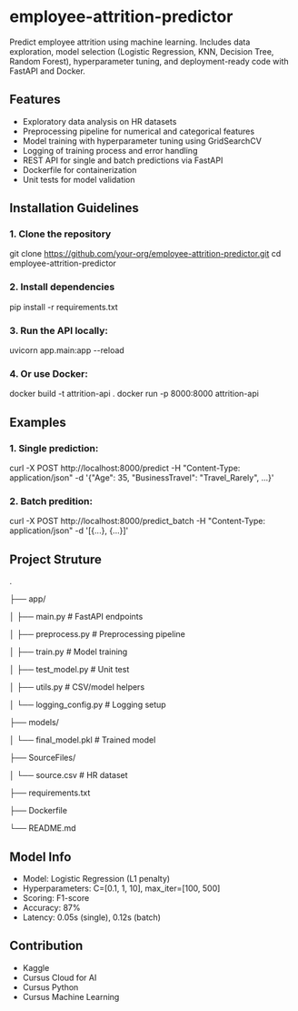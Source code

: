 # employee-attrition-predictor
Predict employee attrition using machine learning. Includes data exploration, model selection (Logistic Regression, KNN, Decision Tree, Random Forest), hyperparameter tuning, and deployment-ready code with FastAPI and Docker.

## Features
- Exploratory data analysis on HR datasets
- Preprocessing pipeline for numerical and categorical features
- Model training with hyperparameter tuning using GridSearchCV
- Logging of training process and error handling
- REST API for single and batch predictions via FastAPI
- Dockerfile for containerization
- Unit tests for model validation

## Installation Guidelines
### 1. Clone the repository
git clone https://github.com/your-org/employee-attrition-predictor.git
cd employee-attrition-predictor

### 2. Install dependencies
pip install -r requirements.txt

### 3. Run the API locally:
uvicorn app.main:app --reload

### 4. Or use Docker:
docker build -t attrition-api .
docker run -p 8000:8000 attrition-api

## Examples
### 1. Single prediction:
curl -X POST http://localhost:8000/predict -H "Content-Type: application/json" -d '{"Age": 35, "BusinessTravel": "Travel_Rarely", ...}'

### 2. Batch predition:
curl -X POST http://localhost:8000/predict_batch -H "Content-Type: application/json" -d '[{...}, {...}]'

## Project Struture
.

├── app/

│   ├── main.py              # FastAPI endpoints

│   ├── preprocess.py        # Preprocessing pipeline

│   ├── train.py             # Model training

│   ├── test_model.py        # Unit test

│   ├── utils.py             # CSV/model helpers

│   └── logging_config.py    # Logging setup

├── models/

│   └── final_model.pkl      # Trained model

├── SourceFiles/

│   └── source.csv           # HR dataset

├── requirements.txt

├── Dockerfile

└── README.md

## Model Info
- Model: Logistic Regression (L1 penalty)
- Hyperparameters: C=[0.1, 1, 10], max_iter=[100, 500]
- Scoring: F1-score
- Accuracy: 87%
- Latency: 0.05s (single), 0.12s (batch)

## Contribution
- Kaggle
- Cursus Cloud for AI
- Cursus Python
- Cursus Machine Learning
